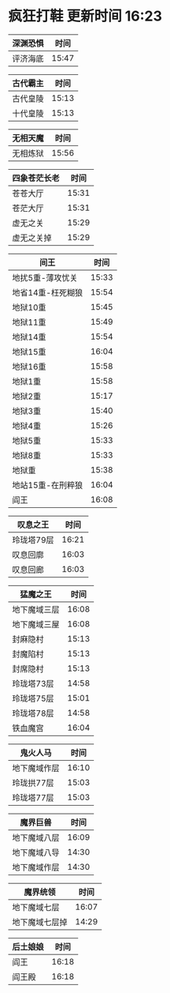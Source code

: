 # 疯狂打鞋 更新时间 16:23

| 深渊恐惧   | 时间    |
|--------|-------|
| 评济海底 | 15:47 |

| 古代霸主   | 时间    |
|--------|-------|
| 古代皇陵 | 15:13 |
| 十代皇陵 | 15:13 |

| 无相天魔   | 时间    |
|--------|-------|
| 无相炼狱 | 15:56 |

| 四象苍茫长老   | 时间    |
|--------|-------|
| 苍苍大厅 | 15:31 |
| 苍茫大厅 | 15:31 |
| 虚无之关 | 15:29 |
| 虚无之关掉 | 15:29 |

| 间王   | 时间    |
|--------|-------|
| 地扰5重-薄攻忧关 | 15:33 |
| 地省14重-枉死糊狼 | 15:54 |
| 地狱10重 | 15:45 |
| 地狱11重 | 15:49 |
| 地狱14重 | 15:54 |
| 地狱15重 | 16:04 |
| 地狱16重 | 15:58 |
| 地狱1重 | 15:58 |
| 地狱2重 | 15:17 |
| 地狱3重 | 15:40 |
| 地狱4重 | 15:26 |
| 地狱5重 | 15:33 |
| 地狱8重 | 15:33 |
| 地狱重 | 15:38 |
| 地站15重-在刑粹狼 | 16:04 |
| 阎王 | 16:08 |

| 叹息之王   | 时间    |
|--------|-------|
| 玲珑塔79层 | 16:21 |
| 叹息回廓 | 16:03 |
| 叹息回廊 | 16:03 |

| 猛魔之王   | 时间    |
|--------|-------|
| 地下魔域三层 | 16:08 |
| 地下魔域三屋 | 16:08 |
| 封麻隐村 | 15:13 |
| 封魔陷村 | 15:13 |
| 封席隐村 | 15:13 |
| 玲珑塔73层 | 14:58 |
| 玲珑塔75层 | 15:01 |
| 玲珑塔78层 | 14:58 |
| 铁血魔宫 | 16:04 |

| 鬼火人马   | 时间    |
|--------|-------|
| 地下魔域作层 | 16:10 |
| 玲珑拱77层 | 15:03 |
| 玲珑塔77层 | 15:03 |

| 魔界巨兽   | 时间    |
|--------|-------|
| 地下魔域八层 | 16:09 |
| 地下魔域八导 | 14:30 |
| 地下魔域作层 | 14:30 |

| 魔界统领   | 时间    |
|--------|-------|
| 地下魔域七层 | 16:07 |
| 地下魔域七层掉 | 14:29 |

| 后土娘娘   | 时间    |
|--------|-------|
| 阎王 | 16:18 |
| 阎王殿 | 16:18 |
